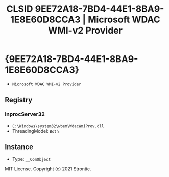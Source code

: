 ﻿---
title: "CLSID 9EE72A18-7BD4-44E1-8BA9-1E8E60D8CCA3 | Microsoft WDAC WMI-v2 Provider"
excerpt: What is COM-Object CLSID 9EE72A18-7BD4-44E1-8BA9-1E8E60D8CCA3?
---

# {9EE72A18-7BD4-44E1-8BA9-1E8E60D8CCA3}

* `Microsoft WDAC WMI-v2 Provider`

## Registry


### InprocServer32

* `C:\Windows\system32\wbem\WdacWmiProv.dll`
* ThreadingModel: `Both`

## Instance

* Type: `__ComObject`

MIT License. Copyright (c) 2021 Strontic.


